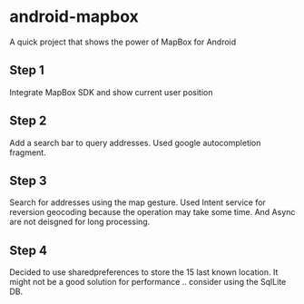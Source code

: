 # android-mapbox
A quick project that shows the power of MapBox for Android 


## Step 1 
Integrate MapBox SDK and show current user position

## Step 2 
Add a search bar to query addresses.
Used google autocompletion fragment.

## Step 3
Search for addresses using the map gesture.
Used Intent service for reversion geocoding because the operation may take some time. And Async are not deisgned for long processing.

## Step 4
Decided to use sharedpreferences to store the 15 last known location.
It might not be a good solution for performance .. consider using the SqlLite DB.


